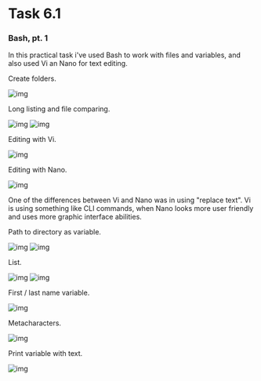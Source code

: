 # Task 6.1
### Bash, pt. 1

In this practical task i've used Bash to work with files and variables, and also used Vi an Nano for text editing.

Create folders.

![img](https://github.com/trytodev/Kharkiv_DevOps_ext_2019Q4/blob/master/m4/task4.4/img/dir.png)

Long listing and file comparing.

![img](https://github.com/trytodev/Kharkiv_DevOps_ext_2019Q4/blob/master/m4/task4.4/img/long_list_1.png)
![img](https://github.com/trytodev/Kharkiv_DevOps_ext_2019Q4/blob/master/m4/task4.4/img/long_list_2.png)

Editing with Vi.

![img](https://github.com/trytodev/Kharkiv_DevOps_ext_2019Q4/blob/master/m4/task4.4/img/vi_edit.png)

Editing with Nano.

![img](https://github.com/trytodev/Kharkiv_DevOps_ext_2019Q4/blob/master/m4/task4.4/img/nano_edit.png)

One of the differences between Vi and Nano was in using "replace text". Vi is using something like CLI commands, when Nano looks more user friendly and uses more graphic interface abilities.

Path to directory as variable.

![img](https://github.com/trytodev/Kharkiv_DevOps_ext_2019Q4/blob/master/m4/task4.4/img/var_folder.png)
![img](https://github.com/trytodev/Kharkiv_DevOps_ext_2019Q4/blob/master/m4/task4.4/img/dir_home.png)

List.

![img](https://github.com/trytodev/Kharkiv_DevOps_ext_2019Q4/blob/master/m4/task4.4/img/list.png)
![img](https://github.com/trytodev/Kharkiv_DevOps_ext_2019Q4/blob/master/m4/task4.4/img/list_file.png)

First / last name variable.

![img](https://github.com/trytodev/Kharkiv_DevOps_ext_2019Q4/blob/master/m4/task4.4/img/username.png)

Metacharacters.

![img](https://github.com/trytodev/Kharkiv_DevOps_ext_2019Q4/blob/master/m4/task4.4/img/tab.png)

Print variable with text.

![img](https://github.com/trytodev/Kharkiv_DevOps_ext_2019Q4/blob/master/m4/task4.4/img/variable.png)